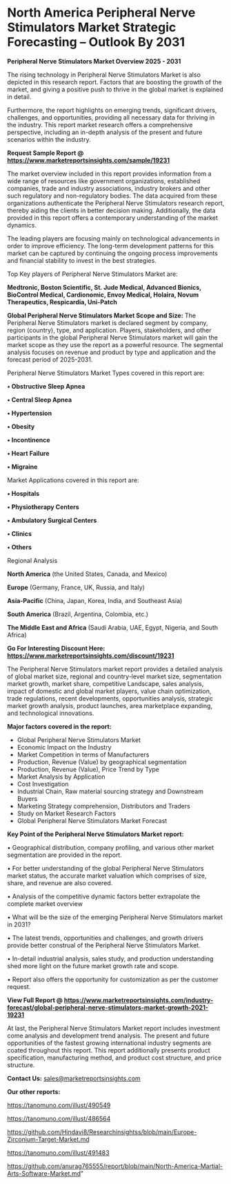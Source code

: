 # North America Peripheral Nerve Stimulators Market Strategic Forecasting – Outlook By 2031

<Strong> Peripheral Nerve Stimulators Market Overview 2025 - 2031</strong>

The rising technology in Peripheral Nerve Stimulators Market is also depicted in this research report. Factors that are boosting the growth of the market, and giving a positive push to thrive in the global market is explained in detail.

Furthermore, the report highlights on emerging trends, significant drivers, challenges, and opportunities, providing all necessary data for thriving in the industry. This report market research offers a comprehensive perspective, including an in-depth analysis of the present and future scenarios within the industry.

<strong>Request Sample Report @ <a href=https://www.marketreportsinsights.com/sample/19231>https://www.marketreportsinsights.com/sample/19231</a></strong>

The market overview included in this report provides information from a wide range of resources like government organizations, established companies, trade and industry associations, industry brokers and other such regulatory and non-regulatory bodies. The data acquired from these organizations authenticate the Peripheral Nerve Stimulators research report, thereby aiding the clients in better decision making. Additionally, the data provided in this report offers a contemporary understanding of the market dynamics.

The leading players are focusing mainly on technological advancements in order to improve efficiency. The long-term development patterns for this market can be captured by continuing the ongoing process improvements and financial stability to invest in the best strategies.

Top Key players of Peripheral Nerve Stimulators Market are:

<strong>Medtronic, Boston Scientific, St. Jude Medical, Advanced Bionics, BioControl Medical, Cardionomic, Envoy Medical, Holaira, Novum Therapeutics, Respicardia, Uni-Patch</strong>

<strong><b>Global Peripheral Nerve Stimulators Market Scope and Size:</b></strong>
The Peripheral Nerve Stimulators market is declared segment by company, region (country), type, and application. Players, stakeholders, and other participants in the global Peripheral Nerve Stimulators market will gain the market scope as they use the report as a powerful resource. The segmental analysis focuses on revenue and product by type and application and the forecast period of 2025-2031.

Peripheral Nerve Stimulators Market Types covered in this report are:

<strong>• Obstructive Sleep Apnea

• Central Sleep Apnea

• Hypertension

• Obesity

• Incontinence

• Heart Failure

• Migraine</strong>

Market Applications covered in this report are:

<strong>• Hospitals

• Physiotherapy Centers

• Ambulatory Surgical Centers

• Clinics

• Others</strong> 

Regional Analysis

<strong>North America</strong> (the United States, Canada, and Mexico)

<strong>Europe</strong> (Germany, France, UK, Russia, and Italy)

<strong>Asia-Pacific</strong> (China, Japan, Korea, India, and Southeast Asia)

<strong>South America</strong> (Brazil, Argentina, Colombia, etc.)

<strong>The Middle East and Africa</strong> (Saudi Arabia, UAE, Egypt, Nigeria, and South Africa)

<strong>Go For Interesting Discount Here: <a href=https://www.marketreportsinsights.com/discount/19231>https://www.marketreportsinsights.com/discount/19231</a></strong>

The Peripheral Nerve Stimulators market report provides a detailed analysis of global market size, regional and country-level market size, segmentation market growth, market share, competitive Landscape, sales analysis, impact of domestic and global market players, value chain optimization, trade regulations, recent developments, opportunities analysis, strategic market growth analysis, product launches, area marketplace expanding, and technological innovations.

<strong><b>Major factors covered in the report:</b></strong>
<ul>
  <li>Global Peripheral Nerve Stimulators Market </li>
  <li>Economic Impact on the Industry</li>
  <li>Market Competition in terms of Manufacturers</li>
  <li>Production, Revenue (Value) by geographical segmentation</li>
  <li>Production, Revenue (Value), Price Trend by Type</li>
  <li>Market Analysis by Application</li>
  <li>Cost Investigation</li>
  <li>Industrial Chain, Raw material sourcing strategy and Downstream Buyers</li>
  <li>Marketing Strategy comprehension, Distributors and Traders</li>
  <li>Study on Market Research Factors</li>
  <li>Global Peripheral Nerve Stimulators Market Forecast</li>
</ul>

<strong><b>Key Point of the Peripheral Nerve Stimulators Market report:</b></strong>

• Geographical distribution, company profiling, and various other market segmentation are provided in the report.

• For better understanding of the global Peripheral Nerve Stimulators market status, the accurate market valuation which comprises of size, share, and revenue are also covered.

• Analysis of the competitive dynamic factors better extrapolate the complete market overview

• What will be the size of the emerging Peripheral Nerve Stimulators market in 2031?

• The latest trends, opportunities and challenges, and growth drivers provide better construal of the Peripheral Nerve Stimulators Market.

• In-detail industrial analysis, sales study, and production understanding shed more light on the future market growth rate and scope.

• Report also offers the opportunity for customization as per the customer request.

<strong><b>View Full Report @ <a href=https://www.marketreportsinsights.com/industry-forecast/global-peripheral-nerve-stimulators-market-growth-2021-19231>https://www.marketreportsinsights.com/industry-forecast/global-peripheral-nerve-stimulators-market-growth-2021-19231</a></b></strong>


At last, the Peripheral Nerve Stimulators Market report includes investment come analysis and development trend analysis. The present and future opportunities of the fastest growing international industry segments are coated throughout this report. This report additionally presents product specification, manufacturing method, and product cost structure, and price structure.

<strong>Contact Us:</strong>
sales@marketreportsinsights.com

<strong>Our other reports:</strong>

<a href=https://tanomuno.com/illust/490549>https://tanomuno.com/illust/490549</a>

<a href=https://tanomuno.com/illust/486564>https://tanomuno.com/illust/486564</a>

<a href=https://github.com/Hindavi8/Researchinsightss/blob/main/Europe-Zirconium-Target-Market.md>https://github.com/Hindavi8/Researchinsightss/blob/main/Europe-Zirconium-Target-Market.md</a>

<a href=https://tanomuno.com/illust/491483>https://tanomuno.com/illust/491483</a>

<a href=https://github.com/anurag765555/report/blob/main/North-America-Martial-Arts-Software-Market.md>https://github.com/anurag765555/report/blob/main/North-America-Martial-Arts-Software-Market.md</a>"
